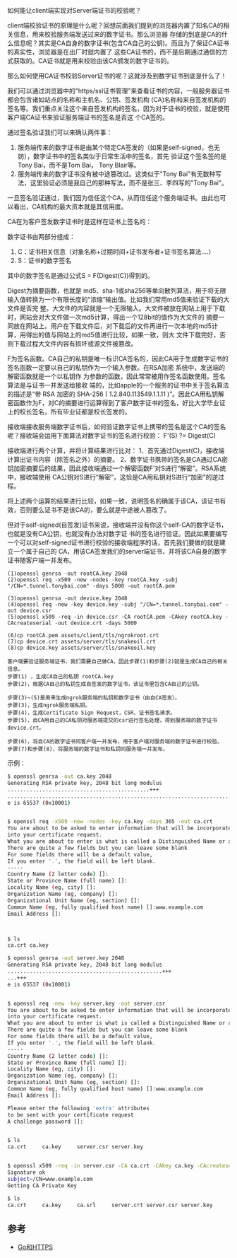 如何能让client端实现对Server端证书的校验呢？

client端校验证书的原理是什么呢？回想前面我们提到的浏览器内置了知名CA的相关信息，用来校验服务端发送过来的数字证书。那么浏览器 存储的到底是CA的什么信息呢？其实是CA自身的数字证书(包含CA自己的公钥)。而且为了保证CA证书的真实性，浏览器是在出厂时就内置了 这些CA证书的，而不是后期通过通信的方式获取的。CA证书就是用来校验由该CA颁发的数字证书的。

那么如何使用CA证书校验Server证书的呢？这就涉及到数字证书到底是什么了！

我们可以通过浏览器中的"https/ssl证书管理"来查看证书的内容，一般服务器证书都会包含诸如站点的名称和主机名、公钥、签发机构 (CA)名称和来自签发机构的签名等。我们重点关注这个来自签发机构的签名，因为对于证书的校验，就是使用客户端CA证书来验证服务端证书的签名是否这 个CA签的。

通过签名验证我们可以来确认两件事：

1. 服务端传来的数字证书是由某个特定CA签发的（如果是self-signed，也无妨），数字证书中的签名类似于日常生活中的签名，首先 验证这个签名签的是Tony Bai，而不是Tom Bai， Tony Blair等。
2. 服务端传来的数字证书没有被中途篡改过。这类似于"Tony Bai"有无数种写法，这里验证必须是我自己的那种写法，而不是张三、李四写的"Tony Bai"。

一旦签名验证通过，我们因为信任这个CA，从而信任这个服务端证书。由此也可以看出，CA机构的最大资本就是其信用度。

CA在为客户签发数字证书时是这样在证书上签名的：

数字证书由两部分组成：
1. C：证书相关信息（对象名称+过期时间+证书发布者+证书签名算法….）
2. S：证书的数字签名

其中的数字签名是通过公式S = F(Digest(C))得到的。

Digest为摘要函数，也就是 md5、sha-1或sha256等单向散列算法，用于将无限输入值转换为一个有限长度的“浓缩”输出值。比如我们常用md5值来验证下载的大文件是否完 整。大文件的内容就是一个无限输入。大文件被放在网站上用于下载时，网站会对大文件做一次md5计算，得出一个128bit的值作为大文件的 摘要一同放在网站上。用户在下载文件后，对下载后的文件再进行一次本地的md5计算，用得出的值与网站上的md5值进行比较，如果一致，则大 文件下载完好，否则下载过程大文件内容有损坏或源文件被篡改。

F为签名函数。CA自己的私钥是唯一标识CA签名的，因此CA用于生成数字证书的签名函数一定要以自己的私钥作为一个输入参数。在RSA加密 系统中，发送端的解密函数就是一个以私钥作 为参数的函数，因此常常被用作签名函数使用。签名算法是与证书一并发送给接收 端的，比如apple的一个服务的证书中关于签名算法的描述是“带 RSA 加密的 SHA-256 ( 1.2.840.113549.1.1.11 )”。因此CA用私钥解密函数作为F，对C的摘要进行运算得到了客户数字证书的签名，好比大学毕业证上的校长签名，所有毕业证都是校长签发的。

接收端接收服务端数字证书后，如何验证数字证书上携带的签名是这个CA的签名呢？接收端会运用下面算法对数字证书的签名进行校验：
F'(S) ?= Digest(C)

接收端进行两个计算，并将计算结果进行比对：
1、首先通过Digest(C)，接收端计算出证书内容（除签名之外）的摘要。
2、数字证书携带的签名是CA通过CA密钥加密摘要后的结果，因此接收端通过一个解密函数F'对S进行“解密”。RSA系统中，接收端使用 CA公钥对S进行“解密”，这恰是CA用私钥对S进行“加密”的逆过程。

将上述两个运算的结果进行比较，如果一致，说明签名的确属于该CA，该证书有效，否则要么证书不是该CA的，要么就是中途被人篡改了。

但对于self-signed(自签发)证书来说，接收端并没有你这个self-CA的数字证书，也就是没有CA公钥，也就没有办法对数字证 书的签名进行验证。因此如果要编写一个可以对self-signed证书进行校验的接收端程序的话，首先我们要做的就是建立一个属于自己的 CA，用该CA签发我们的server端证书，并将该CA自身的数字证书随客户端一并发布。

```
(1)openssl genrsa -out rootCA.key 2048
(2)openssl req -x509 -new -nodes -key rootCA.key -subj "/CN=*.tunnel.tonybai.com" -days 5000 -out rootCA.pem

(3)openssl genrsa -out device.key 2048
(4)openssl req -new -key device.key -subj "/CN=*.tunnel.tonybai.com" -out device.csr
(5)openssl x509 -req -in device.csr -CA rootCA.pem -CAkey rootCA.key -CAcreateserial -out device.crt -days 5000

(6)cp rootCA.pem assets/client/tls/ngrokroot.crt
(7)cp device.crt assets/server/tls/snakeoil.crt
(8)cp device.key assets/server/tls/snakeoil.key
```

```
客户端要验证服务端证书，我们需要自己做CA，因此步骤(1)和步骤(2)就是生成CA自己的相关信息。
步骤(1) ，生成CA自己的私钥 rootCA.key
步骤(2)，根据CA自己的私钥生成自签发的数字证书，该证书里包含CA自己的公钥。

步骤(3)~(5)是用来生成ngrok服务端的私钥和数字证书（由自CA签发）。
步骤(3)，生成ngrok服务端私钥。
步骤(4)，生成Certificate Sign Request，CSR，证书签名请求。
步骤(5)，自CA用自己的CA私钥对服务端提交的csr进行签名处理，得到服务端的数字证书device.crt。

步骤(6)，将自CA的数字证书同客户端一并发布，用于客户端对服务端的数字证书进行校验。
步骤(7)和步骤(8)，将服务端的数字证书和私钥同服务端一并发布。
```


示例：

```bash
$ openssl genrsa -out ca.key 2048
Generating RSA private key, 2048 bit long modulus
.............................................+++
.............................................................................+++
e is 65537 (0x10001)


$ openssl req -x509 -new -nodes -key ca.key -days 365 -out ca.crt 
You are about to be asked to enter information that will be incorporated
into your certificate request.
What you are about to enter is what is called a Distinguished Name or a DN.
There are quite a few fields but you can leave some blank
For some fields there will be a default value,
If you enter '.', the field will be left blank.
-----
Country Name (2 letter code) []:
State or Province Name (full name) []:
Locality Name (eg, city) []:
Organization Name (eg, company) []:
Organizational Unit Name (eg, section) []:
Common Name (eg, fully qualified host name) []:www.example.com
Email Address []:



$ ls
ca.crt ca.key
```


```bash
$ openssl genrsa -out server.key 2048
Generating RSA private key, 2048 bit long modulus
.................................................+++
...+++
e is 65537 (0x10001)


$ openssl req -new -key server.key -out server.csr
You are about to be asked to enter information that will be incorporated
into your certificate request.
What you are about to enter is what is called a Distinguished Name or a DN.
There are quite a few fields but you can leave some blank
For some fields there will be a default value,
If you enter '.', the field will be left blank.
-----
Country Name (2 letter code) []:
State or Province Name (full name) []:
Locality Name (eg, city) []:
Organization Name (eg, company) []:
Organizational Unit Name (eg, section) []:
Common Name (eg, fully qualified host name) []:www.example.com
Email Address []:

Please enter the following 'extra' attributes
to be sent with your certificate request
A challenge password []:


$ ls
ca.crt     ca.key     server.csr server.key


$ openssl x509 -req -in server.csr -CA ca.crt -CAkey ca.key -CAcreateserial -out server.crt -days 365 
Signature ok
subject=/CN=www.example.com
Getting CA Private Key

$ ls
ca.crt     ca.key     ca.srl     server.crt server.csr server.key
```

## 参考

- [Go和HTTPS](https://tonybai.com/2015/04/30/go-and-https/)
